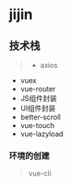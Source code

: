 # jijin

## 技术栈
> - axios
  - vuex
  - vue-router
  - JS组件封装
  - UI组件封装
  - better-scroll
  - vue-touch
  - vue-lazyload

### 环境的创建
> vue-cli


